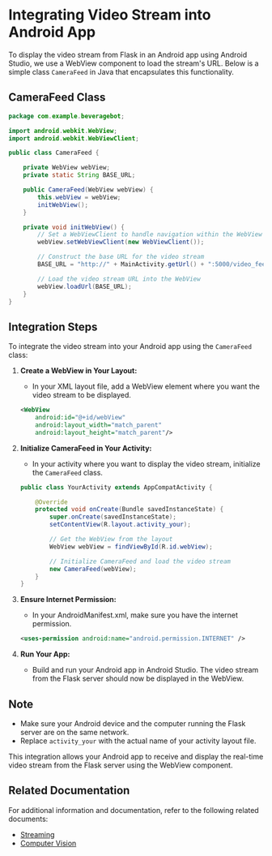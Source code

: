 # Integrating Video Stream into Android App

To display the video stream from Flask in an Android app using Android Studio, we use a WebView component to load the stream's URL. Below is a simple class `CameraFeed` in Java that encapsulates this functionality.

## CameraFeed Class

```java
package com.example.beveragebot;

import android.webkit.WebView;
import android.webkit.WebViewClient;

public class CameraFeed {

    private WebView webView;
    private static String BASE_URL;

    public CameraFeed(WebView webView) {
        this.webView = webView;
        initWebView();
    }

    private void initWebView() {
        // Set a WebViewClient to handle navigation within the WebView
        webView.setWebViewClient(new WebViewClient());

        // Construct the base URL for the video stream
        BASE_URL = "http://" + MainActivity.getUrl() + ":5000/video_feed";

        // Load the video stream URL into the WebView
        webView.loadUrl(BASE_URL);
    }
}
```

## Integration Steps

To integrate the video stream into your Android app using the `CameraFeed` class:

1. **Create a WebView in Your Layout:**
   - In your XML layout file, add a WebView element where you want the video stream to be displayed.
   ```xml
   <WebView
       android:id="@+id/webView"
       android:layout_width="match_parent"
       android:layout_height="match_parent"/>
   ```

2. **Initialize CameraFeed in Your Activity:**
   - In your activity where you want to display the video stream, initialize the `CameraFeed` class.
   ```java
   public class YourActivity extends AppCompatActivity {

       @Override
       protected void onCreate(Bundle savedInstanceState) {
           super.onCreate(savedInstanceState);
           setContentView(R.layout.activity_your);

           // Get the WebView from the layout
           WebView webView = findViewById(R.id.webView);

           // Initialize CameraFeed and load the video stream
           new CameraFeed(webView);
       }
   }
   ```

3. **Ensure Internet Permission:**
   - In your AndroidManifest.xml, make sure you have the internet permission.
   ```xml
   <uses-permission android:name="android.permission.INTERNET" />
   ```

4. **Run Your App:**
   - Build and run your Android app in Android Studio. The video stream from the Flask server should now be displayed in the WebView.

## Note
- Make sure your Android device and the computer running the Flask server are on the same network.
- Replace `activity_your` with the actual name of your activity layout file.

This integration allows your Android app to receive and display the real-time video stream from the Flask server using the WebView component.

## Related Documentation

For additional information and documentation, refer to the following related documents:

- [Streaming ](../pi/streaming.md)
- [Computer Vision](../pi/computervision.md)